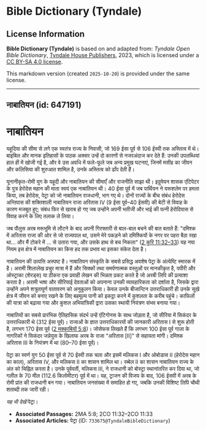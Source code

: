 # Bible Dictionary (Tyndale)

## License Information

**Bible Dictionary (Tyndale)** is based on and adapted from: _Tyndale Open Bible Dictionary_, [Tyndale House Publishers](https://tyndaleopenresources.com/), 2023, which is licensed under a [CC BY-SA 4.0 license](https://creativecommons.org/licenses/by-sa/4.0/legalcode.en).

This markdown version (created `2025-10-20`) is provided under the same license.



--------------------------------

## नाबातियन (id: 647191)

नाबातियन
========

यहूदिया की सीमा से लगे एक स्वतंत्र राज्य के निवासी, जो 169 ईसा पूर्व से 106 ईस्वी तक अस्तित्व में थे। बाइबिल और मानक इतिहासों के पाठक अक्सर उन्हें दो कारणों से नजरअंदाज कर देते हैं: उनकी उपलब्धियां हाल ही में खोजी गई है, और वे उस अवधि में फले\-फूले जब अन्य प्रमुख घटनाएं, जिनमें मसीह का जीवन और कलिसिया की शुरुआत शामिल है, उनके अस्तित्व को ढाँप देती हैं।

यूनानीकृत\-रोमी युग के यहूदी और नाबातियन की सीमाएँ और राजनीति साझा थी। इदुमेयन शासक एंटिपेटर के पुत्र हेरोदेस महान की माता स्वयं एक नाबातियन थी। 40 ईसा पूर्व में जब पार्थियन ने यरूशलेम पर हमला किया, तब हेरोदेस, पेट्रा को जो नाबातियन राजधानी, भाग गए थे। दोनों राज्यों के बीच संबंध हेरोदेस अन्तिपास की शक्तिशाली नाबातियन राजा अरितास IV (9 ईसा पूर्व–40 ईसवी) की बेटी से विवाह के कारण मजबूत हुए; संबंध फिर से खराब हो गए जब उन्होंने अपनी भतीजी और भाई की पत्नी हेरोदियास से विवाह करने के लिए तलाक ले लिया।

जब पौलुस अरब मरूभूमि से लौटने के बाद अपनी गिरफ्तारी से बाल\-बाल बचने की बात बताते हैं: "दमिश्क में अरितास राजा की ओर से जो राज्यपाल था, उसने मेरे पकड़ने को दमिश्कियों के नगर पर पहरा बैठा रखा था... और मैं टोकरे में ... से उतारा गया, और उसके हाथ से बच निकला" ([2 कुरि 11:32–33](https://ref.ly/2Cor11:32-2Cor11:33)) यह नया नियम इस क्षेत्र में नाबातियन का किस हद तक प्रभाव था इसका संकेत देता है।

नाबातियन की उत्पत्ति अस्पष्ट है। नाबातियन संस्कृति के सबसे प्रसिद्ध अवशेष पेट्रा के अंत्येष्टि स्मारक में है। अरामी शिलालेख प्रचुर मात्रा में हैं और सिक्कों तथा समर्पणात्मक वस्तुओं पर मानकीकृत है, पपीरी और ओस्ट्राका (शेरड्स) या ठीकरा एक प्रवाही लेखन की भिन्नता प्रकट करते है जो अरबी लिपि की प्रत्याशा करता है। अरामी भाषा और सीरियाई देवताओं को अपनाना उनकी व्यावहारिकता को दर्शाता है, जिसके द्वारा उन्होंने अपने शत्रुतापूर्ण वातावरण को अनुकूलन किया। केवल उनके बीजान्टिन उत्तराधिकारी ही उनके सूखे क्षेत्र में जीवन को बनाए रखने के लिए बहमूल्य पानी को इकट्ठा करने में कुशलता के करीब पहुंचे। काफिलों की यात्रा को बढ़ाया गया और कुशल अभियांत्रिकी द्वारा उसका स्थायी नियंत्रण संभव बनाया गया।

नाबातियों का सबसे प्रारंभिक ऐतिहासिक संदर्भ उन्हें एंटिगोनस के साथ जोड़ता है, जो सीरिया में सिकंदर के उत्तराधिकारी थे (312 ईसा पूर्व)। राजाओं के ज्ञात उत्तराधिकारयों की जानकारी अरितास I से शुरू होती है, लगभग 170 ईसा पूर्व ([2 मक्काबियों 5:8](https://ref.ly/2Macc5:8))। जोसेफस लिखते हैं कि लगभग 100 ईसा पूर्व गाज़ा के नागरिकों ने सिकंदर जन्नेयुस के खिलाफ अरब के राजा "अरितास \[II]" से सहायता मांगी। दमिश्क अरितास III के नियंत्रण में था (80–70 ईसा पूर्व)।

पेट्रा का स्वर्ण युग 50 ईसा पूर्व से 70 ईस्वी तक चला और इसमें मलिकस I और ओबोडास II (हेरोदेस महान का काल), अरितास IV, और मलिकस II का शासन शामिल था। रब्बेल II का शासन नाबातियन राज्य के अंत को चिह्नित करता है। उनके पूर्ववर्ती, मलिकस III, ने राजधानी को बोस्ट्रा स्थानांतरित कर दिया था, जो गलील के 70 मील (112\.6 किलोमीटर) पूर्व में था। यह, ट्राजन की विजय के बाद, 106 ईसवी में अरब के रोमी प्रांत की राजधानी बन गया। नाबातियन जनसंख्या में समाहित हो गए, जबकि उनकी विशिष्ट लिपि चौथी शताब्दी तक जारी रही।

*यह भी देखें* पेट्रा। 

* **Associated Passages:** 2MA 5:8; 2CO 11:32–2CO 11:33
* **Associated Articles:** पेट्रा (ID: `733675@TyndaleBibleDictionary`)

